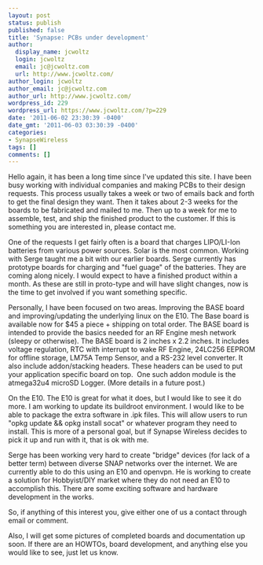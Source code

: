 ```yaml
---
layout: post
status: publish
published: false
title: 'Synapse: PCBs under development'
author:
  display_name: jcwoltz
  login: jcwoltz
  email: jc@jcwoltz.com
  url: http://www.jcwoltz.com/
author_login: jcwoltz
author_email: jc@jcwoltz.com
author_url: http://www.jcwoltz.com/
wordpress_id: 229
wordpress_url: https://www.jcwoltz.com/?p=229
date: '2011-06-02 23:30:39 -0400'
date_gmt: '2011-06-03 03:30:39 -0400'
categories:
- SynapseWireless
tags: []
comments: []
---
```

<p>Hello again, it has been a long time since I've updated this site. I have been busy working with individual companies and making PCBs to their design requests. This process usually takes a week or two of emails back and forth to get the final design they want. Then it takes about 2-3 weeks for the boards to be fabricated and mailed to me. Then up to a week for me to assemble, test, and ship the finished product to the customer. If this is something you are interested in, please contact me.</p>
<p>One of the requests I get fairly often is a board that charges LIPO/LI-Ion batteries from various power sources. Solar is the most common. Working with Serge taught me a bit with our earlier boards. Serge currently has prototype boards for charging and "fuel guage" of the batteries. They are coming along nicely. I would expect to have a finished product within a month. As these are still in proto-type and will have slight changes, now is the time to get involved if you want something specific.</p>
<p>Personally, I have been focused on two areas. Improving the BASE board and improving/updating the underlying linux on the E10. The Base board is available now for $45 a piece + shipping on total order. The BASE board is intended to provide the basics needed for an RF Engine mesh network (sleepy or otherwise). The BASE board is 2 inches x 2.2 inches. It includes voltage regulation, RTC with interrupt to wake RF Engine, 24LC256 EEPROM for offline storage, LM75A Temp Sensor, and a RS-232 level converter. It also include addon/stacking headers. These headers can be used to put your application specific board on top.  One such addon module is the atmega32u4 microSD Logger. (More details in a future post.)</p>
<p>On the E10. The E10 is great for what it does, but I would like to see it do more. I am working to update its buildroot environment. I would like to be able to package the extra software in .ipk files. This will allow users to run "opkg update &amp;&amp; opkg install socat" or whatever program they need to install. This is more of a personal goal, but if Synapse Wireless decides to pick it up and run with it, that is ok with me.</p>
<p>Serge has been working very hard to create "bridge" devices (for lack of a better term) between diverse SNAP networks over the internet. We are currently able to do this using an E10 and openvpn. He is working to create a solution for Hobbyist/DIY market where they do not need an E10 to accomplish this. There are some exciting software and hardware development in the works.</p>
<p>So, if anything of this interest you, give either one of us a contact through email or comment.</p>
<p>Also, I will get some pictures of completed boards and documentation up soon. If there are an HOWTOs, board development, and anything else you would like to see, just let us know.</p>
